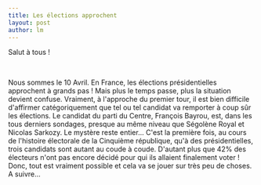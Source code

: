 ```yaml
---
title: Les élections approchent 
layout: post
author: lm
---
```

<p>Salut à tous !</p>
<p>&#160;</p>
<p>Nous sommes le 10 Avril. En France, les élections présidentielles approchent à grands pas ! Mais plus le temps passe, plus la situation devient confuse. Vraiment, à l&#39;approche du premier tour, il est bien difficile d&#39;affirmer catégoriquement que tel ou tel candidat va remporter à coup sûr les élections. Le candidat du parti du Centre, François Bayrou, est, dans les tous derniers sondages, presque au même niveau que Ségolène Royal et Nicolas Sarkozy. Le mystère reste entier... C&#39;est la première fois, au cours de l&#39;histoire électorale de la Cinquième république, qu&#39;à des présidentielles, trois candidats sont autant au coude à coude. D&#39;autant plus que 42% des électeurs n&#39;ont pas encore décidé pour qui ils allaient finalement voter ! Donc, tout est vraiment possible et cela va se jouer sur très peu de choses. A suivre...</p>
